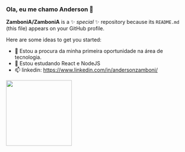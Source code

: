 ### Ola, eu me chamo Anderson 👋


**ZamboniA/ZamboniA** is a ✨ _special_ ✨ repository because its `README.md` (this file) appears on your GitHub profile.

Here are some ideas to get you started:

- 🔭 Estou a procura da minha primeira oportunidade na área de tecnologia.
- 🌱 Estou estudando React e NodeJS
- 📫 linkedin: https://www.linkedin.com/in/andersonzamboni/



<div>
  <img height="180em" src="https://github-readme-stats.vercel.app/api?username=zambonia&count_private=true"/>
  <img height="180em" src="https://github-readme-stats.vercel.app/api/top-langs/?username=zambonia)] />
</div>
